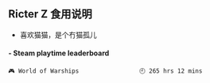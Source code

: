 ## Ricter Z 食用说明
- 喜欢猫猫，是个冇猫孤儿

<!-- steam-box start -->
#### - Steam playtime leaderboard
```text
🎮 World of Warships                 🕘 265 hrs 12 mins
```
<!-- Powered by https://github.com/YouEclipse/steam-box . -->
<!-- steam-box end -->
